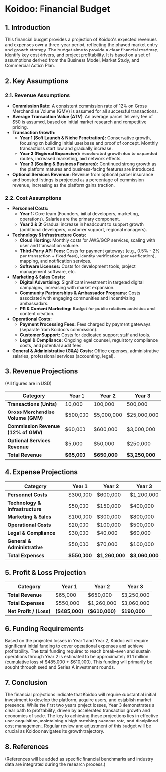 # Koidoo: Financial Budget

## 1. Introduction

This financial budget provides a projection of Koidoo's expected revenues and expenses over a three-year period, reflecting the phased market entry and growth strategy. The budget aims to provide a clear financial roadmap, identify key cost drivers, and project profitability. It is based on a set of assumptions derived from the Business Model, Market Study, and Commercial Action Plan.

## 2. Key Assumptions

### 2.1. Revenue Assumptions

*   **Commission Rate:** A consistent commission rate of 12% on Gross Merchandise Volume (GMV) is assumed for all successful transactions.
*   **Average Transaction Value (ATV):** An average parcel delivery fee of $50 is assumed, based on initial market research and competitive pricing.
*   **Transaction Growth:**
    *   **Year 1 (Soft Launch & Niche Penetration):** Conservative growth, focusing on building initial user base and proof of concept. Monthly transactions start low and gradually increase.
    *   **Year 2 (Regional Expansion):** Accelerated growth due to expanded routes, increased marketing, and network effects.
    *   **Year 3 (Scaling & Business Features):** Continued strong growth as the platform matures and business-facing features are introduced.
*   **Optional Services Revenue:** Revenue from optional parcel insurance and boosted listings is projected as a percentage of commission revenue, increasing as the platform gains traction.

### 2.2. Cost Assumptions

*   **Personnel Costs:**
    *   **Year 1:** Core team (Founders, initial developers, marketing, operations). Salaries are the primary component.
    *   **Year 2 & 3:** Gradual increase in headcount to support growth (additional developers, customer support, regional managers).
*   **Technology & Infrastructure Costs:**
    *   **Cloud Hosting:** Monthly costs for AWS/GCP services, scaling with user and transaction volume.
    *   **Third-Party API Fees:** Costs for payment gateways (e.g., 0.5% - 2% per transaction + fixed fees), identity verification (per verification), mapping, and notification services.
    *   **Software Licenses:** Costs for development tools, project management software, etc.
*   **Marketing & Sales Costs:**
    *   **Digital Advertising:** Significant investment in targeted digital campaigns, increasing with market expansion.
    *   **Community Partnerships & Ambassador Programs:** Costs associated with engaging communities and incentivizing ambassadors.
    *   **PR & Content Marketing:** Budget for public relations activities and content creation.
*   **Operational Costs:**
    *   **Payment Processing Fees:** Fees charged by payment gateways (separate from Koidoo's commission).
    *   **Customer Support:** Costs for dedicated support staff and tools.
    *   **Legal & Compliance:** Ongoing legal counsel, regulatory compliance costs, and potential audit fees.
*   **General & Administrative (G&A) Costs:** Office expenses, administrative salaries, professional services (accounting, legal).

## 3. Revenue Projections

(All figures are in USD)

| Category | Year 1 | Year 2 | Year 3 |
|---|---|---|---|
| **Transactions (Units)** | 10,000 | 100,000 | 500,000 |
| **Gross Merchandise Volume (GMV)** | $500,000 | $5,000,000 | $25,000,000 |
| **Commission Revenue (12% of GMV)** | $60,000 | $600,000 | $3,000,000 |
| **Optional Services Revenue** | $5,000 | $50,000 | $250,000 |
| **Total Revenue** | **$65,000** | **$650,000** | **$3,250,000** |

## 4. Expense Projections

| Category | Year 1 | Year 2 | Year 3 |
|---|---|---|---|
| **Personnel Costs** | $300,000 | $600,000 | $1,200,000 |
| **Technology & Infrastructure** | $50,000 | $150,000 | $400,000 |
| **Marketing & Sales** | $100,000 | $300,000 | $800,000 |
| **Operational Costs** | $20,000 | $100,000 | $500,000 |
| **Legal & Compliance** | $30,000 | $40,000 | $60,000 |
| **General & Administrative** | $50,000 | $70,000 | $100,000 |
| **Total Expenses** | **$550,000** | **$1,260,000** | **$3,060,000** |

## 5. Profit & Loss Projection

| Category | Year 1 | Year 2 | Year 3 |
|---|---|---|---|
| **Total Revenue** | $65,000 | $650,000 | $3,250,000 |
| **Total Expenses** | $550,000 | $1,260,000 | $3,060,000 |
| **Net Profit / (Loss)** | **($485,000)** | **($610,000)** | **$190,000** |

## 6. Funding Requirements

Based on the projected losses in Year 1 and Year 2, Koidoo will require significant initial funding to cover operational expenses and achieve profitability. The total funding required to reach break-even and sustain operations through Year 2 is estimated to be approximately $1.1 million (cumulative loss of $485,000 + $610,000). This funding will primarily be sought through seed and Series A investment rounds.

## 7. Conclusion

The financial projections indicate that Koidoo will require substantial initial investment to develop the platform, acquire users, and establish market presence. While the first two years project losses, Year 3 demonstrates a clear path to profitability, driven by accelerated transaction growth and economies of scale. The key to achieving these projections lies in effective user acquisition, maintaining a high matching success rate, and disciplined cost management. Regular review and adjustment of this budget will be crucial as Koidoo navigates its growth trajectory.

## 8. References

(References will be added as specific financial benchmarks and industry data are integrated during the research process.)


